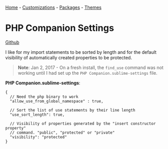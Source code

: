 [Home](https://github.com/joshwhatk/sublime-text-configuration) - [Customizations](/customizations) - [Packages](/packages) - [Themes](/themes)

# PHP Companion Settings

[Github](https://github.com/erichard/SublimePHPCompanion)

I like for my import statements to be sorted by length and for the default visibility of automatically created properties to be protected.

> **Note**: Jan 2, 2017 - On a fresh install, the `find_use` command was not working until I had set up the `PHP Companion.sublime-settings` file.

**PHP Companion.sublime-settings**:

```
{
  // Need the php binary to work
  "allow_use_from_global_namespace" : true,

  // Sort the list of use statements by their line length
  "use_sort_length": true,

  // Visibility of properties generated by the "insert constructor property"
  // command. "public", "protected" or "private"
  "visibility": "protected"
}
```
